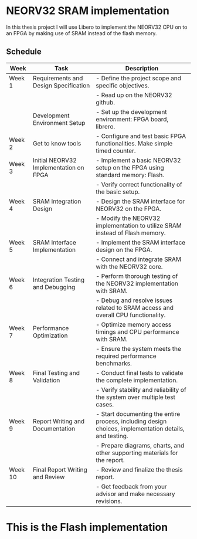# NEORV32 SRAM implementation

In this thesis project I will use Libero to implement the NEORV32 CPU on to an FPGA by making use of SRAM instead of the flash memory.

## Schedule

| **Week** | **Task**                                   | **Description**                                                                                 |
|----------|--------------------------------------------|-------------------------------------------------------------------------------------------------|
| Week 1   | Requirements and Design Specification      | - Define the project scope and specific objectives.                                             |
|          |                                            | - Read up on the NEORV32 github.                                                                |
|          | Development Environment Setup              | - Set up the development environment: FPGA board, librero.                                      |
| Week 2   | Get to know tools                          | - Configure and test basic FPGA functionalities. Make simple timed counter.                     |
| Week 3   | Initial NEORV32 Implementation on FPGA     | - Implement a basic NEORV32 setup on the FPGA using standard memory: Flash.                     |
|          |                                            | - Verify correct functionality of the basic setup.                                              |
| Week 4   | SRAM Integration Design                    | - Design the SRAM interface for NEORV32 on the FPGA.                                            |
|          |                                            | - Modify the NEORV32 implementation to utilize SRAM instead of Flash memory.                    |
| Week 5   | SRAM Interface Implementation              | - Implement the SRAM interface design on the FPGA.                                              |
|          |                                            | - Connect and integrate SRAM with the NEORV32 core.                                             |
| Week 6   | Integration Testing and Debugging          | - Perform thorough testing of the NEORV32 implementation with SRAM.                             |
|          |                                            | - Debug and resolve issues related to SRAM access and overall CPU functionality.                |
| Week 7   | Performance Optimization                   | - Optimize memory access timings and CPU performance with SRAM.                                 |
|          |                                            | - Ensure the system meets the required performance benchmarks.                                  |
| Week 8   | Final Testing and Validation               | - Conduct final tests to validate the complete implementation.                                  |
|          |                                            | - Verify stability and reliability of the system over multiple test cases.                      |
| Week 9   | Report Writing and Documentation           | - Start documenting the entire process, including design choices, implementation details, and testing.   |
|          |                                            | - Prepare diagrams, charts, and other supporting materials for the report.                      |
| Week 10  | Final Report Writing and Review            | - Review and finalize the thesis report.                                                        |
|          |                                            | - Get feedback from your advisor and make necessary revisions.                                  |

# This is the Flash implementation
